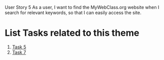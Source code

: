 User Story 5
As a user, I want to find the MyWebClass.org website when I search for relevant keywords, so that I can easily access the site.

# List Tasks related to this theme

1. [Task 5](documentation/templates/theme/initiatives/epics/stories/tasks/task_5.md)
1. [Task 7](documentation/templates/theme/initiatives/epics/stories/tasks/task_7.md)
